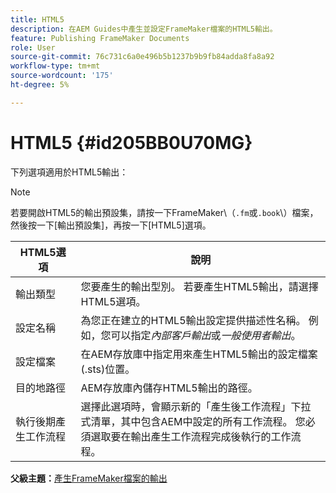 ```yaml
---
title: HTML5
description: 在AEM Guides中產生並設定FrameMaker檔案的HTML5輸出。
feature: Publishing FrameMaker Documents
role: User
source-git-commit: 76c731c6a0e496b5b1237b9b9fb84adda8fa8a92
workflow-type: tm+mt
source-wordcount: '175'
ht-degree: 5%

---
```


# HTML5 {#id205BB0U70MG}

下列選項適用於HTML5輸出：

>[!NOTE]
>
> 若要開啟HTML5的輸出預設集，請按一下FrameMaker\（`.fm`或`.book`\）檔案，然後按一下[輸出預設集]，再按一下[HTML5]選項。

| HTML5選項 | 說明 |
|------------|-----------|
| 輸出類型 | 您要產生的輸出型別。 若要產生HTML5輸出，請選擇HTML5選項。 |
| 設定名稱 | 為您正在建立的HTML5輸出設定提供描述性名稱。 例如，您可以指定&#x200B;*內部客戶輸出*&#x200B;或&#x200B;*一般使用者輸出*。 |
| 設定檔案 | 在AEM存放庫中指定用來產生HTML5輸出的設定檔案\(.sts\)位置。 |
| 目的地路徑 | AEM存放庫內儲存HTML5輸出的路徑。 |
| 執行後期產生工作流程 | 選擇此選項時，會顯示新的「產生後工作流程」下拉式清單，其中包含AEM中設定的所有工作流程。 您必須選取要在輸出產生工作流程完成後執行的工作流程。 |

**父級主題：**[&#x200B;產生FrameMaker檔案的輸出](fm-output-generatation.md)
